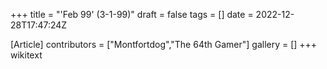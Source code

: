 +++
title = "'Feb 99' (3-1-99)"
draft = false
tags = []
date = 2022-12-28T17:47:24Z

[Article]
contributors = ["Montfortdog","The 64th Gamer"]
gallery = []
+++
wikitext